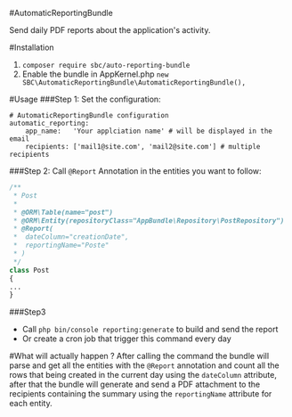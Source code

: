 #AutomaticReportingBundle

Send daily PDF reports about the application's activity.

#Installation

1. `composer require sbc/auto-reporting-bundle`<br>
2. Enable the bundle in AppKernel.php `new SBC\AutomaticReportingBundle\AutomaticReportingBundle(),`<br>

#Usage
###Step 1:
Set the configuration:<br>
```
# AutomaticReportingBundle configuration
automatic_reporting:
    app_name:   'Your applciation name' # will be displayed in the email
    recipients: ['mail1@site.com', 'mail2@site.com'] # multiple recipients
```
###Step 2:
Call `@Report` Annotation in the entities you want to follow:
```php
/**
 * Post
 *
 * @ORM\Table(name="post")
 * @ORM\Entity(repositoryClass="AppBundle\Repository\PostRepository")
 * @Report(
 *  dateColumn="creationDate",
 *  reportingName="Poste"
 * )
 */
class Post
{
...
}
```

###Step3
* Call `php bin/console reporting:generate` to build and send the report
* Or create a cron job that trigger this command every day

#What will actually happen ?
After calling the command the bundle will parse and get all the entities with the `@Report` annotation and
count all the rows that being created in the current day using the `dateColumn` attribute,
after that the bundle will generate and send a PDF attachment to the recipients containing the summary using the `reportingName` attribute for each entity.